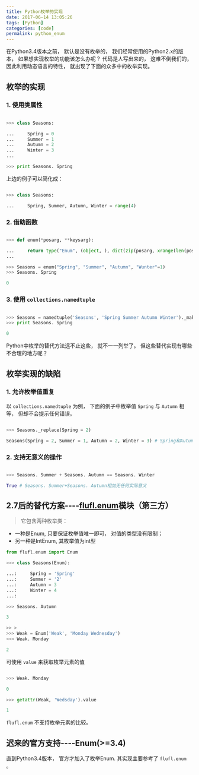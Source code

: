 ```yaml
---
title: Python枚举的实现
date: 2017-06-14 13:05:26
tags: [Python]
categories: [code]
permalink: python_enum
---
```


在Python3.4版本之前， 默认是没有枚举的， 我们经常使用的Python2.x的版本， 如果想实现枚举的功能该怎么办呢？ 代码是人写出来的， 这难不倒我们的， 因此利用动态语言的特性， 就出现了下面的众多中的枚举实现。

## 枚举的实现

### 1. 使用类属性

``` Python

>>> class Seasons:

...     Spring = 0
...     Summer = 1
...     Autumn = 2
...     Winter = 3
...

>>> print Seasons. Spring

```

上边的例子可以简化成：

``` Python

>>> class Seasons:

...     Spring, Summer, Autumn, Winter = range(4)
```

### 2. 借助函数

``` Python

>>> def enum(*posarg, **keysarg):

...     return type("Enum", (object, ), dict(zip(posarg, xrange(len(posarg))), **keysarg))
...

>>> Seasons = enum("Spring", "Summer", "Autumn", "Wunter"=1)
>>> Seasons. Spring

0
```

### 3. 使用 `collections.namedtuple`

``` Python

>>> Seasons = namedtuple('Seasons', 'Spring Summer Autumn Winter')._make(range(4))
>>> print Seasons. Spring

0
```

Python中枚举的替代方法远不止这些， 就不一一列举了。 但这些替代实现有哪些不合理的地方呢？

## 枚举实现的缺陷

### 1. 允许枚举值重复

以 `collections.namedtuple` 为例， 下面的例子中枚举值 `Spring` 与 `Autumn` 相等， 但却不会提示任何错误。

``` Python

>>> Seasons._replace(Spring = 2)

Seasons(Spring = 2, Summer = 1, Autumn = 2, Winter = 3) # Spring和Autumn的值相等， 都为2
```

### 2. 支持无意义的操作

``` Python

>>> Seasons. Summer + Seasons. Autumn == Seasons. Winter

True # Seasons. Summer+Seasons. Autumn相加无任何实际意义
```

## 2.7后的替代方案----[flufl.enum](http://Pythonhosted.org/flufl.enum/docs/using.html)模块（第三方）

> 它包含两种枚举类：

* 一种是Enum, 只要保证枚举值唯一即可， 对值的类型没有限制；
* 另一种是IntEnum, 其枚举值为int型

``` Python
from flufl.enum import Enum

>>> class Seasons(Enum):

...:     Spring = 'Spring'
...:     Summer = '2'
...:     Autumn = 3
...:     Winter = 4
...:

>>> Seasons. Autumn

3

>> >
>>> Weak = Enum('Weak', 'Monday Wednesday')
>>> Weak. Monday

2
```

可使用 `value` 来获取枚举元素的值

``` Python

>>> Weak. Monday

0

>>> getattr(Weak, 'Wedsday').value

1
```

`flufl.enum` 不支持枚举元素的比较。

## 迟来的官方支持----Enum(>=3.4)

直到Python3.4版本， 官方才加入了枚举Enum. 其实现主要参考了 `flufl.enum` 。

